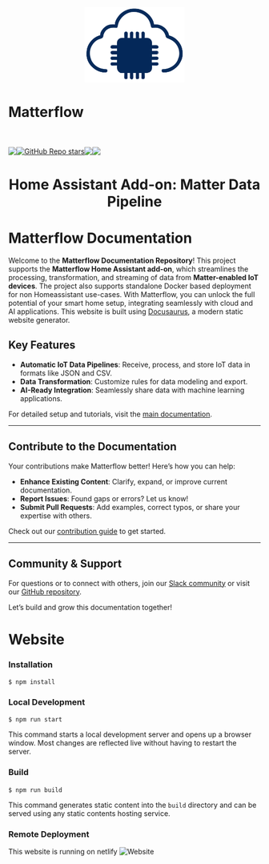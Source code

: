 <div align="center">
    <a href="https://github.com/MatterCoder/Matterflow">
        <img width="200" height="150" src="/static/img/logo.png">
    </a>
    <div style="display: flex;"><h1>Matterflow</h1></div>
    <br>
    <br>
    <div style="display: flex;">
        <a href="https://github.com/MatterCoder/Matterflow/releases">
            <img src="https://img.shields.io/github/release/MatterCoder/Matterflow.svg">
        </a>
        <a href="https://github.com/MatterCoder/Matterflow/stargazers">
            <img alt="GitHub Repo stars" src="https://img.shields.io/github/stars/Mattercoder/Matterflow">
        </a>
        <a href="https://matterflow.slack.com">
            <img src="https://img.shields.io/badge/Slack-channel-red?logo=slack">
        </a>
        <a href="https://matterflow.cloud">
        <img src="https://img.shields.io/badge/Docusaurus-3ECC5F?logo=docusaurus&logoColor=fff"/>    
        </a>           
    </div>
    <h1>Home Assistant Add-on: Matter Data Pipeline</h1>
</div>

# Matterflow Documentation

Welcome to the **Matterflow Documentation Repository**! This project supports the **Matterflow Home Assistant add-on**, which streamlines the processing, transformation, and streaming of data from **Matter-enabled IoT devices**. The project also supports standalone Docker based deployment for non Homeassistant use-cases. With Matterflow, you can unlock the full potential of your smart home setup, integrating seamlessly with cloud and AI applications. This website is built using [Docusaurus](https://docusaurus.io/), a modern static website generator.

## Key Features

- **Automatic IoT Data Pipelines**: Receive, process, and store IoT data in formats like JSON and CSV.
- **Data Transformation**: Customize rules for data modeling and export.
- **AI-Ready Integration**: Seamlessly share data with machine learning applications.

For detailed setup and tutorials, visit the [main documentation](https://matterflow.cloud/docs/intro).

---

## Contribute to the Documentation

Your contributions make Matterflow better! Here’s how you can help:

- **Enhance Existing Content**: Clarify, expand, or improve current documentation.
- **Report Issues**: Found gaps or errors? Let us know!
- **Submit Pull Requests**: Add examples, correct typos, or share your expertise with others.

Check out our [contribution guide](https://github.com/MatterCoder/Matterflow/blob/main/CONTRIBUTING.md) to get started.

---

## Community & Support

For questions or to connect with others, join our [Slack community](https://matterflow.slack.com) or visit our [GitHub repository](https://github.com/MatterCoder/addon-matterflow).

Let’s build and grow this documentation together!

# Website


### Installation

```
$ npm install
```

### Local Development

```
$ npm run start
```

This command starts a local development server and opens up a browser window. Most changes are reflected live without having to restart the server.

### Build

```
$ npm run build
```

This command generates static content into the `build` directory and can be served using any static contents hosting service.

### Remote Deployment

This website is running on netlify 
![Website](https://img.shields.io/website?url=https%3A%2F%2Fmatterflow.cloud)